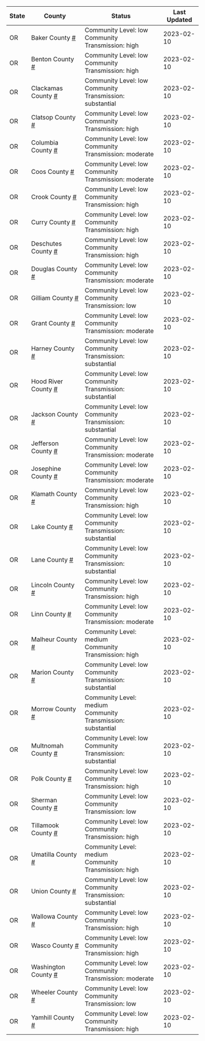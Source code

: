 State | County | Status | Last Updated
--- | --- | --- | --- 
OR | Baker County <a href="#baker_county">#</a> | <a name="baker_county"></a>Community Level: low<br/>Community Transmission: high | 2023-02-10
OR | Benton County <a href="#benton_county">#</a> | <a name="benton_county"></a>Community Level: low<br/>Community Transmission: high | 2023-02-10
OR | Clackamas County <a href="#clackamas_county">#</a> | <a name="clackamas_county"></a>Community Level: low<br/>Community Transmission: substantial | 2023-02-10
OR | Clatsop County <a href="#clatsop_county">#</a> | <a name="clatsop_county"></a>Community Level: low<br/>Community Transmission: high | 2023-02-10
OR | Columbia County <a href="#columbia_county">#</a> | <a name="columbia_county"></a>Community Level: low<br/>Community Transmission: moderate | 2023-02-10
OR | Coos County <a href="#coos_county">#</a> | <a name="coos_county"></a>Community Level: low<br/>Community Transmission: moderate | 2023-02-10
OR | Crook County <a href="#crook_county">#</a> | <a name="crook_county"></a>Community Level: low<br/>Community Transmission: high | 2023-02-10
OR | Curry County <a href="#curry_county">#</a> | <a name="curry_county"></a>Community Level: low<br/>Community Transmission: high | 2023-02-10
OR | Deschutes County <a href="#deschutes_county">#</a> | <a name="deschutes_county"></a>Community Level: low<br/>Community Transmission: high | 2023-02-10
OR | Douglas County <a href="#douglas_county">#</a> | <a name="douglas_county"></a>Community Level: low<br/>Community Transmission: moderate | 2023-02-10
OR | Gilliam County <a href="#gilliam_county">#</a> | <a name="gilliam_county"></a>Community Level: low<br/>Community Transmission: low | 2023-02-10
OR | Grant County <a href="#grant_county">#</a> | <a name="grant_county"></a>Community Level: low<br/>Community Transmission: moderate | 2023-02-10
OR | Harney County <a href="#harney_county">#</a> | <a name="harney_county"></a>Community Level: low<br/>Community Transmission: substantial | 2023-02-10
OR | Hood River County <a href="#hood_river_county">#</a> | <a name="hood_river_county"></a>Community Level: low<br/>Community Transmission: substantial | 2023-02-10
OR | Jackson County <a href="#jackson_county">#</a> | <a name="jackson_county"></a>Community Level: low<br/>Community Transmission: substantial | 2023-02-10
OR | Jefferson County <a href="#jefferson_county">#</a> | <a name="jefferson_county"></a>Community Level: low<br/>Community Transmission: moderate | 2023-02-10
OR | Josephine County <a href="#josephine_county">#</a> | <a name="josephine_county"></a>Community Level: low<br/>Community Transmission: moderate | 2023-02-10
OR | Klamath County <a href="#klamath_county">#</a> | <a name="klamath_county"></a>Community Level: low<br/>Community Transmission: high | 2023-02-10
OR | Lake County <a href="#lake_county">#</a> | <a name="lake_county"></a>Community Level: low<br/>Community Transmission: substantial | 2023-02-10
OR | Lane County <a href="#lane_county">#</a> | <a name="lane_county"></a>Community Level: low<br/>Community Transmission: substantial | 2023-02-10
OR | Lincoln County <a href="#lincoln_county">#</a> | <a name="lincoln_county"></a>Community Level: low<br/>Community Transmission: high | 2023-02-10
OR | Linn County <a href="#linn_county">#</a> | <a name="linn_county"></a>Community Level: low<br/>Community Transmission: moderate | 2023-02-10
OR | Malheur County <a href="#malheur_county">#</a> | <a name="malheur_county"></a>Community Level: medium<br/>Community Transmission: high | 2023-02-10
OR | Marion County <a href="#marion_county">#</a> | <a name="marion_county"></a>Community Level: low<br/>Community Transmission: substantial | 2023-02-10
OR | Morrow County <a href="#morrow_county">#</a> | <a name="morrow_county"></a>Community Level: medium<br/>Community Transmission: substantial | 2023-02-10
OR | Multnomah County <a href="#multnomah_county">#</a> | <a name="multnomah_county"></a>Community Level: low<br/>Community Transmission: substantial | 2023-02-10
OR | Polk County <a href="#polk_county">#</a> | <a name="polk_county"></a>Community Level: low<br/>Community Transmission: high | 2023-02-10
OR | Sherman County <a href="#sherman_county">#</a> | <a name="sherman_county"></a>Community Level: low<br/>Community Transmission: low | 2023-02-10
OR | Tillamook County <a href="#tillamook_county">#</a> | <a name="tillamook_county"></a>Community Level: low<br/>Community Transmission: high | 2023-02-10
OR | Umatilla County <a href="#umatilla_county">#</a> | <a name="umatilla_county"></a>Community Level: medium<br/>Community Transmission: high | 2023-02-10
OR | Union County <a href="#union_county">#</a> | <a name="union_county"></a>Community Level: low<br/>Community Transmission: substantial | 2023-02-10
OR | Wallowa County <a href="#wallowa_county">#</a> | <a name="wallowa_county"></a>Community Level: low<br/>Community Transmission: high | 2023-02-10
OR | Wasco County <a href="#wasco_county">#</a> | <a name="wasco_county"></a>Community Level: low<br/>Community Transmission: high | 2023-02-10
OR | Washington County <a href="#washington_county">#</a> | <a name="washington_county"></a>Community Level: low<br/>Community Transmission: moderate | 2023-02-10
OR | Wheeler County <a href="#wheeler_county">#</a> | <a name="wheeler_county"></a>Community Level: low<br/>Community Transmission: low | 2023-02-10
OR | Yamhill County <a href="#yamhill_county">#</a> | <a name="yamhill_county"></a>Community Level: low<br/>Community Transmission: high | 2023-02-10
